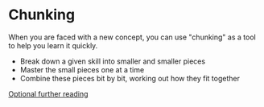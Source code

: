 # Chunking

When you are faced with a new concept, you can use "chunking" as a tool to help you learn it quickly.

- Break down a given skill into smaller and smaller pieces
- Master the small pieces one at a time
- Combine these pieces bit by bit, working out how they fit together

[Optional further reading](http://www.theatlantic.com/health/archive/2012/09/using-pattern-recognition-to-enhance-memory-and-creativity/261925/)
